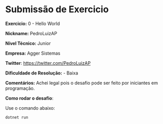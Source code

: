 # Submissão de Exercicio

**Exercicio:** 0 - Hello World

**Nickname:** PedroLuizAP

**Nível Técnico:** Junior

**Empresa:** Agger Sistemas

**Twitter**: https://twitter.com/PedroLuizAP

**Dificuldade de Resolução:** - Baixa

**Comentários:** Achei legal pois o desafio pode ser feito por iniciantes em programação.

**Como rodar o desafio**: 

Use o comando abaixo: 
```bash
dotnet run
```